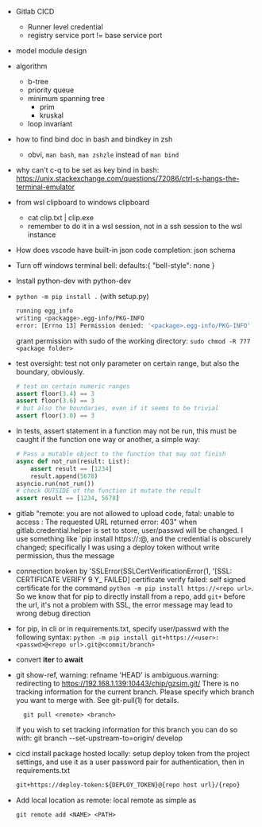 * Gitlab CICD
    * Runner level credential
    * registry service port != base service port

* model module design 
* algorithm
    * b-tree
    * priority queue
    * minimum spanning tree
        * prim
        * kruskal
    * loop invariant

* how to find bind doc in bash and bindkey in zsh
    * obvi, `man bash`, `man zshzle` instead of `man bind`

* why can't c-q to be set as key bind in bash: https://unix.stackexchange.com/questions/72086/ctrl-s-hangs-the-terminal-emulator
* from wsl clipboard to windows clipboard
    * cat clip.txt | clip.exe
    * remember to do it in a wsl session, not in a ssh session to the wsl instance

* How does vscode have built-in json code completion: json schema
* Turn off windows terminal bell: defaults:{ "bell-style": none }

* Install python-dev with python<version>-dev
* `python -m pip install .` (with setup.py)
    ```sh
    running egg_info
    writing <packagge>.egg-info/PKG-INFO
    error: [Errno 13] Permission denied: '<package>.egg-info/PKG-INFO'
    ```
    grant permission with sudo of the working directory:
    `sudo chmod -R 777 <package folder>`

* test oversight: test not only parameter on certain range, but also
 the boundary, obviously.
    ```python
    # test on certain numeric ranges
    assert floor(3.4) == 3
    assert floor(3.6) == 3
    # but also the boundaries, even if it seems to be trivial
    assert floor(3.0) == 3
    ```

* In tests, assert statement in a function may not be run, this must be caught
  if the function one way or another, a simple way:
    ```python
    # Pass a mutable object to the function that may not finish
    async def not_run(result: List):
        assert result == [1234]
        result.append(5678)
    asyncio.run(not_run())
    # check OUTSIDE of the function it mutate the result
    assert result == [1234, 5678]
    ```

* gitlab "remote: you are not allowed to upload code, fatal: unable to access <url>: The requested URL returned error: 403"
  when gitlab.credential.helper is set to store, user/passwd will be changed. I
  use something like `pip install https://<user>:<passwd>@<url>, and the credential
  is obscurely changed; specifically I was using a deploy token without write
  permission, thus the message


* connection broken by 'SSLError(SSLCertVerificationError(1, '[SSL: CERTIFICATE VERIFY 9 Y_ FAILED] certificate verify failed: self signed certificate
  for the command `python -m pip install https://<repo url>`. So we know that for pip
  to directly install from a repo, add `git+` before the url, it's not a problem
  with SSL, the error message may lead to wrong debug direction

* for pip, in cli or in requirements.txt, specify user/passwd with the following
  syntax:
  `python -m pip install git+https://<user>:<passwd>@<repo url>.git@<commit/branch>`
  
* convert __iter__ to __await__

* git show-ref,
    warning: refname 'HEAD' is ambiguous.warning: redirecting to https://192.168.1.139:10443/chip/gzsim.git/
    There is no tracking information for the current branch.
    Please specify which branch you want to merge with.
    See git-pull(1) for details.

        git pull <remote> <branch>

    If you wish to set tracking information for this branch you can do so with:
    git branch --set-upstream-to=origin/<branch> develop
* cicd install package hosted locally:
    setup deploy token from the project settings, and use it as a user password
    pair for authentication, then in requirements.txt
    ```txt
    git+https://deploy-token:${DEPLOY_TOKEN}@{repo host url}/{repo}
    ```

* Add local location as remote: local remote
    as simple as
    ```shell
    git remote add <NAME> <PATH>
    ```
